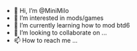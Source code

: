 - 👋 Hi, I’m @MiniMilo
- 👀 I’m interested in mods/games
- 🌱 I’m currently learning how to mod btd6
- 💞️ I’m looking to collaborate on ...
- 📫 How to reach me ...

<!---
MiniMilo/MiniMilo is a ✨ special ✨ repository because its `README.md` (this file) appears on your GitHub profile.
You can click the Preview link to take a look at your changes.
--->
